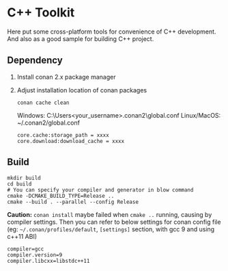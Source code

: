 # C++ Toolkit
Here put some cross-platform tools for convenience of C++ development. And also as a good sample for building C++ project.

## Dependency
1. Install conan 2.x package manager
2. Adjust installation location of conan packages
   
   ```
   conan cache clean
   ```
   
   Windows: C:\Users\<your_username>\.conan2\global.conf
   Linux/MacOS: ~/.conan2/global.conf
   
   ```shell
   core.cache:storage_path = xxxx
   core.download:download_cache = xxxx
   ```

## Build
```shell
mkdir build
cd build
# You can specify your compiler and generator in blow command
cmake -DCMAKE_BUILD_TYPE=Release ..
cmake --build . --parallel --config Release
```
**Caution:** `conan install` maybe failed when `cmake ..` running, causing by compiler settings. Then you can refer to below settings for conan config file (eg: `~/.conan/profiles/default`, `[settings]` section, with gcc 9 and using c++11 ABI)
   ```
   compiler=gcc
   compiler.version=9
   compiler.libcxx=libstdc++11
   ```
